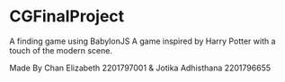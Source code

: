 # CGFinalProject
A finding game using BabylonJS 
A game inspired by Harry Potter with a touch of the modern scene.

Made By Chan Elizabeth 2201797001 & Jotika Adhisthana 2201796655

